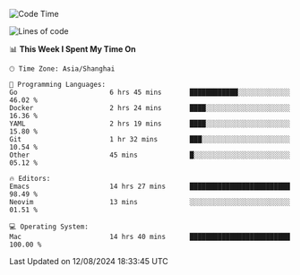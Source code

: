 <!--START_SECTION:waka-->
![Code Time](http://img.shields.io/badge/Code%20Time-2%2C124%20hrs%2013%20mins-blue)

![Lines of code](https://img.shields.io/badge/From%20Hello%20World%20I%27ve%20Written-308.0%20thousand%20lines%20of%20code-blue)

📊 **This Week I Spent My Time On** 

```text
🕑︎ Time Zone: Asia/Shanghai

💬 Programming Languages: 
Go                       6 hrs 45 mins       ████████████░░░░░░░░░░░░░   46.02 % 
Docker                   2 hrs 24 mins       ████░░░░░░░░░░░░░░░░░░░░░   16.36 % 
YAML                     2 hrs 19 mins       ████░░░░░░░░░░░░░░░░░░░░░   15.80 % 
Git                      1 hr 32 mins        ███░░░░░░░░░░░░░░░░░░░░░░   10.54 % 
Other                    45 mins             █░░░░░░░░░░░░░░░░░░░░░░░░   05.12 % 

🔥 Editors: 
Emacs                    14 hrs 27 mins      █████████████████████████   98.49 % 
Neovim                   13 mins             ░░░░░░░░░░░░░░░░░░░░░░░░░   01.51 % 

💻 Operating System: 
Mac                      14 hrs 40 mins      █████████████████████████   100.00 % 
```


 Last Updated on 12/08/2024 18:33:45 UTC
<!--END_SECTION:waka-->
